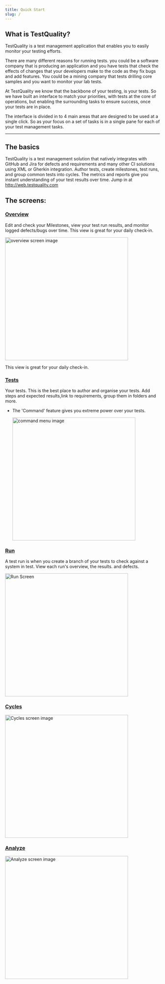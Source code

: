```yaml
---
title: Quick Start
slug: /
---
```


## What is TestQuality?

TestQuality is a test management application that enables you to easily monitor your testing efforts.

There are many different reasons for running tests. you could be a software company that is producing an application and you have tests that check the effects of changes that your developers make to the code as they fix bugs and add features. You could be a mining company that tests drilling core samples and you want to monitor your lab tests.

At TestQuality we know that the backbone of your testing, is your tests. So we have built an interface to match your priorities, with tests at the core of operations, but enabling the surrounding tasks to ensure success, once your tests are in place.

The interface is divided in to 4 main areas that are designed to be used at a single click. So as your focus on a set of tasks is in a single pane for each of your test management tasks.

---

## The basics

TestQuality is a test management solution that natively integrates with GitHub and Jira for defects and requirements and many other CI solutions using XML or Gherkin integration. Author tests, create milestones, test runs, and group common tests into cycles. The metrics and reports give you instant understanding of  your test results over time.
Jump in at http://web.testquality.com


## The screens:
### [Overview](Overview.md)
Edit and check your Milestones, view your test run results, and monitor logged defects/bugs over time.
This view is great for your daily check-in.

<div class="img-with-text">
    <img src="\img\Screens\overview.png" alt="overview screen image" width="400"  class="center"/>
    <p>This view is great for your daily check-in.</p> 
</div>


### [Tests](Tests.md)
Your tests. This is the best place to author and organise your tests. Add steps and expected results,link to requirements, group them in folders and more.
- The 'Command' feature gives you extreme power over your tests.

  <img src="\img\Screens\command.png" alt="command menu image" width="400"/>

### [Run](Run.md)
A test run is when you create a branch of your tests to check against a system in test.
View each run's overview, the results. and defects.

 <img src="\img\Screens\run.png" alt="Run Screen" width="400"/>

### [Cycles](Cycles.md)

<img src="\img\Screens\cycles.png" alt="Cycles screen image" width="400"  class="center"/>

### [Analyze](Analyze.md)

<img src="\img\Screens\analyze.png" alt="Analyze screen image" width="400"  class="center"/>